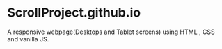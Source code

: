 # ScrollProject.github.io
A responsive webpage(Desktops and Tablet screens) using HTML , CSS and  vanilla JS.
